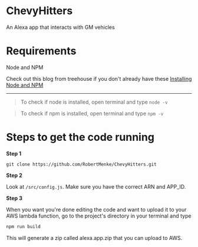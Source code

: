 # ChevyHitters
An Alexa app that interacts with GM vehicles

# Requirements

Node and NPM

Check out this blog from treehouse if you don't already have these [Installing Node and NPM](http://blog.teamtreehouse.com/install-node-js-npm-mac)

---

> To check if node is installed, open terminal and type `node -v`

> To check if npm is installed, open terminal and type `npm -v`

# Steps to get the code running

**Step 1**
```git
git clone https://github.com/RobertMenke/ChevyHitters.git
```

**Step 2**

Look at `/src/config.js`. Make sure you have the correct ARN and APP_ID.

**Step 3**

When you want you're done editing the code and want to upload it to your AWS lambda function, go to the project's directory in your terminal and type 

```bash
npm run build
```

This will generate a zip called alexa.app.zip that you can upload to AWS.